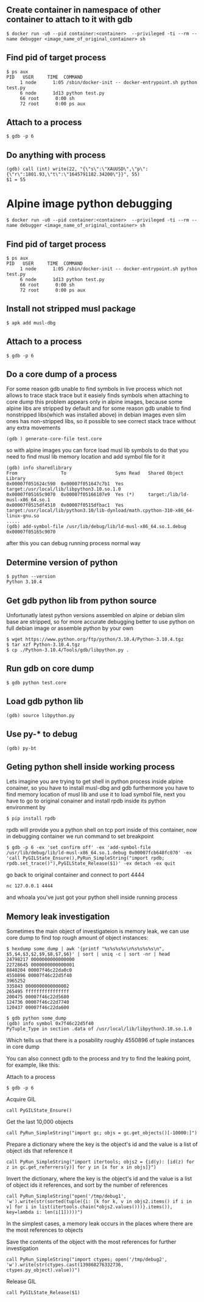 ## Create container in namespace of other container to attach to it with gdb

    $ docker run -u0 --pid container:<container>  --privileged -ti --rm --name debugger <image_name_of_original_container> sh


## Find pid of target process

    $ ps aux
    PID   USER     TIME  COMMAND
         1 node      1:05 /sbin/docker-init -- docker-entrypoint.sh python test.py
         6 node      1d13 python test.py
         66 root      0:00 sh
         72 root      0:00 ps aux


## Attach to a process

    $ gdb -p 6


## Do anything with process

    (gdb) call (int) write(22, "{\"s\":\"XAUUSD\",\"p\":{\"r\":1801.93,\"t\":\"1645791182.34200\"}}", 55)
    $1 = 55



# Alpine image python debugging

    $ docker run -u0 --pid container:<container>  --privileged -ti --rm --name debugger <image_name_of_original_container> sh

## Find pid of target process

    $ ps aux
    PID   USER     TIME  COMMAND
         1 node      1:05 /sbin/docker-init -- docker-entrypoint.sh python test.py
         6 node      1d13 python test.py
         66 root      0:00 sh
         72 root      0:00 ps aux

## Install not stripped musl package

    $ apk add musl-dbg

## Attach to a process

    $ gdb -p 6

## Do a core dump of a process

For some reason gdb unable to find symbols in live process which not allows to trace stack trace
but it easiely finds symbols when attaching to core dump this problem appears only in alpine images,
because some alpine libs are stripped by default and for some reason gdb unable to find nonstripped libs(which was installed above)
in debian images even slim ones has non-stripped libs, so it possible to see correct stack trace without any extra movements

    (gdb ) generate-core-file test.core


so with alpine images you can force load musl lib symbols to do that you need to find musl lib memory location and add symbol file for it

    (gdb) info sharedlibrary
    From                To                  Syms Read   Shared Object Library
    0x00007f051624c590  0x00007f051647c7b1  Yes         target:/usr/local/lib/libpython3.10.so.1.0
    0x00007f05165c9070  0x00007f05166107e9  Yes (*)     target:/lib/ld-musl-x86_64.so.1
    0x00007f0515df4510  0x00007f0515dfbac1  Yes         target:/usr/local/lib/python3.10/lib-dynload/math.cpython-310-x86_64-linux-gnu.so
    .....
    (gdb) add-symbol-file /usr/lib/debug/lib/ld-musl-x86_64.so.1.debug  0x00007f05165c9070

after this you can debug running process normal way

## Determine version of python

    $ python --version
    Python 3.10.4

## Get gdb python lib from python source

Unfortunatly latest python versions assembled on alpine or debian slim base are stripped, so for more accurate debugging
better to use python on full debian image or assemble python by your own

    $ wget https://www.python.org/ftp/python/3.10.4/Python-3.10.4.tgz
    $ tar xzf Python-3.10.4.tgz
    $ cp ./Python-3.10.4/Tools/gdb/libpython.py .

## Run gdb on core dump

    $ gdb python test.core

## Load gdb python lib

    (gdb) source libpython.py

## Use py-* to debug

    (gdb) py-bt

## Geting python shell inside working process

Lets imagine you are trying to get shell in python process inside alpine conainer, so you have to install musl-dbg and gdb furthermore you have to find memory location of musl lib
and use it to load symbol file, next you have to go to original conainer and install rpdb inside its python environment by

    $ pip install rpdb

rpdb will provide you a python shell on tcp port inside of this container, now in debugging container we run command to set breakpoint

    $ gdb -p 6 -ex 'set confirm off' -ex 'add-symbol-file /usr/lib/debug/lib/ld-musl-x86_64.so.1.debug 0x00007fcb648fc070' -ex 'call PyGILState_Ensure(),PyRun_SimpleString("import rpdb; rpdb.set_trace()"),PyGILState_Release($1)' -ex detach -ex quit

go back to original container and connect to port 4444

    nc 127.0.0.1 4444

and whoala you've just got your python shell inside running process

## Memory leak investigation

Sometimes the main object of investigateion is memory leak, we can use core dump to find top rough amount of object instances:

    $ hexdump some_dump | awk '{printf "%s%s%s%s\n%s%s%s%s\n", $5,$4,$3,$2,$9,$8,$7,$6}' | sort | uniq -c | sort -nr | head
    24798217 0000000000000000
    22728645 0000000000000001
    8840204 00007f46c22da0c0
    4550896 00007f46c22d5f40
    3965252
    335843 0000000000000002
    265495 ffffffffffffffff
    200475 00007f46c22d5680
    124736 00007f46c22d7740
    120437 00007f46c22da600

    $ gdb python some_dump
    (gdb) info symbol 0x7f46c22d5f40
    PyTuple_Type in section .data of /usr/local/lib/libpython3.10.so.1.0

Which tells us that there is a posability roughly 4550896 of tuple instances in core dump

You can also connect gdb to the process and try to find the leaking point, for example, like this:

Attach to a process

    $ gdb -p 6

Acquire GIL

    call PyGILState_Ensure()

Get the last 10,000 objects

    call PyRun_SimpleString("import gc; objs = gc.get_objects()[-10000:]")

Prepare a dictionary where the key is the object's id and the value is a list of object ids that reference it

    call PyRun_SimpleString("import itertools; objs2 = {id(y): [id(z) for z in gc.get_referrers(y)] for y in [x for x in objs]}")

Invert the dictionary, where the key is the object's id and the value is a list of object ids it references, and sort by the number of references

    call PyRun_SimpleString("open('/tmp/debug1', 'w').write(str(sorted(tuple({i: [k for k, v in objs2.items() if i in v] for i in list(itertools.chain(*objs2.values()))}.items()), key=lambda i: len(i[1]))))")

In the simplest cases, a memory leak occurs in the places where there are the most references to objects

Save the contents of the object with the most references for further investigation

    call PyRun_SimpleString("import ctypes; open('/tmp/debug2', 'w').write(str(ctypes.cast(139868276332736, ctypes.py_object).value))")

Release GIL

    call PyGILState_Release($1)

